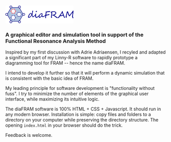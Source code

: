 <img src="https://github.com/pwgbots/diafram/blob/main/images/logo.png"
     height="55px" alt="diaFRAM">

### A graphical editor and simulation tool in support of the Functional Resonance Analysis Method

Inspired by my first discussion with Adrie Adriaensen, I recyled and adapted a significant part
of my Linny-R software to rapidly prototype a diagramming tool for FRAM -- hence the name diaFRAM.

I intend to develop it further so that it will perform a dynamic simulation that is
consistent with the basic idea of FRAM.

My leading principle for software development is "functionality without fuss". I try to
minimize the number of elements of the graphical user interface, while maximizing
its intuitive logic.

The diaFRAM software is 100% HTML + CSS + Javascript. It should run in any modern browser.
Installation is simple: copy files and folders to a directory on your computer while preserving
the directory structure. The opening `index.html` in your browser should do the trick.

Feedback is welcome.
